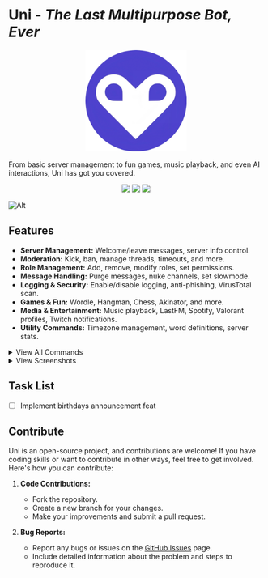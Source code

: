 # Uni - _The Last Multipurpose Bot, Ever_

<p align="center">
    <img src="./assets/logo.png" width=200 />
</p>

From basic server management to fun games, music playback, and even AI interactions, Uni has got you covered.

<p align="center">
  <!-- You can add your badges here -->
  <!-- If you have never added badges, head over to https://img.shields.io/badges/static-badge, follow the instructions and generate URL links to add below -->
  <img src="https://img.shields.io/github/stars/notjawad/uni"  />
  <img src="https://img.shields.io/github/issues/notjawad/uni"  />
  <img src="https://img.shields.io/badge/LICENSE-MIT-green"  />
</p>

![Alt](https://repobeats.axiom.co/api/embed/8c8ffc71c338891e080c675e9d0ac2af8532feb9.svg "Repobeats analytics image")

## Features

- **Server Management:** Welcome/leave messages, server info control.
- **Moderation:** Kick, ban, manage threads, timeouts, and more.
- **Role Management:** Add, remove, modify roles, set permissions.
- **Message Handling:** Purge messages, nuke channels, set slowmode.
- **Logging & Security:** Enable/disable logging, anti-phishing, VirusTotal scan.
- **Games & Fun:** Wordle, Hangman, Chess, Akinator, and more.
- **Media & Entertainment:** Music playback, LastFM, Spotify, Valorant profiles, Twitch notifications.
- **Utility Commands:** Timezone management, word definitions, server stats.

<details>
  <summary>View All Commands</summary>

### Server Management:

1. `/welcome enable` - Enable welcome messages
2. `/welcome disable` - Disable welcome messages
3. `/welcome channel` - Set the welcome channel
4. `/welcome` - Welcome messages
5. `/leave enable` - Enable leave messages
6. `/leave disable` - Disable leave messages
7. `/leave channel` - Set the leave channel
8. `/leave` - Leave messages
9. `/seticon` - Set a new guild icon
10. `/setsplash` - Set a new guild splash background
11. `/setbanner` - Set a new guild banner
12. `/pin` - Pin the most recent message in the channel
13. `/server` - Get some information about the server
14. `/whois` - Get information about a user.
15. `/statistics` - Get simple statistics about the server.
16. `/voicestats` - Setup an auto updating voice leaderboard embed.
17. `/timeout` - Mutes the selected member using Discord's timeout feature
18. `/untimeout` - Unmutes the selected member
19. `/imute` - Removes selected member's permission to attach files and use embed links
20. `/iunmute` - Restores selected member'ss permission to attach files and use embed links

### Role Management:

1. `/role humans` - Add a role to all humans in the guild
2. `/role humansremove` - Remove a role from all humans in the guild
3. `/role delete` - Delete a role from the guild
4. `/role mentionable` - Toggle mentioning a role
5. `/role icon` - Set an icon for a role

### Message Handling:

1. `/purge amount` - Purge a specific amount of messages
2. `/purge embeds` - Purge embeds from chat
3. `/purge files` - Purge files/attachments from chat
4. `/purge images` - Purge images (including links) from chat
5. `/purge contains` - Purge messages containing a string
6. `/purge links` - Purge messages containing links
7. `/purge mentions` - Purge messages containing mentions
8. `/nuke` - Nuke (Clone) the current channel
9. `/slowmode` - Set the slowmode for the current channel
10. `/rename` - Assigns the selected user a new nickname in the guild
11. `/topic` - Sets the topic for the current channel
12. `/logging enable` - Enable logging in the guild
13. `/logging disable` - Disable logging in the guild
14. `/antiphishing` - Enable or disable anti-phishing
15. `/virustotal above` - Scan the above message's file with VirusTotal

### Games and Fun:

1. `/wordle` - Play a game of Wordle!
2. `/hangman` - Play a game of Hangman!
3. `/tictactoe` - Play a game of Tic Tac Toe!
4. `/connectfour` - Play a game of Connect Four!
5. `/chess play` - Play a game of Chess!
6. `/chess whois` - Get information about a chess player on Chess.com.
7. `/chess stats` - Get stats about a chess player on Chess.com.
8. `/chess daily` - Get the daily chess puzzle.
9. `/akinator` - Play a game of Akinator!
10. `/rps` - Play a game of Rock Paper Scissors!
11. `/reactiongame` - Play a game of Reaction Game!
12. `/uwu` - Uwuify text
13. `/quickpoll` - Add up/down arrow to message initiating a poll

### Utility Commands:

1. `/timezone set` - Set your timezone
2. `/timezone list` - List all timezones
3. `/timezone get` - Get a user's timezone
4. `/timezone remove` - Remove your timezone
5. `/timezone all` - List all users' timezones
6. `/define` - Get the definition of a word.
7. `/urban` - Get the Urban Dictionary definition of a word.
8. `/inviteinfo` - Get information about an invite code.
9. `/hex` - Grab the most dominant color from an image
10. `/screenshot` - Get a screenshot of a website
11. `/highlight add` - Add a highlighted keyword
12. `/highlight remove` - Remove a highlighted keyword
13. `/highlight list` - List your highlighted keywords
14. `/highlight` - Set notifications for when a keyword is said
15. `/reminders add` - Add a reminder.
16. `/reminders view` - View a list of your reminders.
17. `/reminders delete` - Delete a reminder.
18. `/reminders clear` - Clear all of your reminders.
19. `/reminders` - Reminder related commands.
20. `/avatar` - Get a user's avatar.
21. `/about` - Get some useful (or not) information about the bot.
22. `/vote` - Vote for the bot on top.gg.
23. `/version` - Gets the current version of the

</details>

<details>
  <summary>View Screenshots</summary>
<img src="./assets/music.png" width=1000/>
<img src="./assets/queue.png" width=1000/>
<img src="./assets/purge.png" width=1000/>
<img src="./assets/git.png" width=1000/>
<img src="./assets/minecraft.png" width=1000/>
<img src="./assets/spotifyrec.png" width=1000/>
<img src="./assets/lastfmnp.png" width=1000/>
<img src="./assets/lastfmwhois.png" width=1000/>
<img src="./assets/moviewatch.png" width=1000/>
<img src="./assets/listeners.png" width=1000/>

</details>

## Task List

- [ ] Implement birthdays announcement feat

## Contribute

Uni is an open-source project, and contributions are welcome! If you have coding skills or want to contribute in other ways, feel free to get involved. Here's how you can contribute:

1. **Code Contributions:**

   - Fork the repository.
   - Create a new branch for your changes.
   - Make your improvements and submit a pull request.

2. **Bug Reports:**
   - Report any bugs or issues on the [GitHub Issues](https://github.com/notjawad/uni/issues) page.
   - Include detailed information about the problem and steps to reproduce it.

